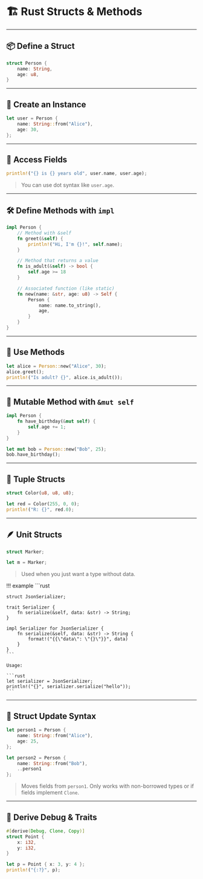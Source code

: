 # 🏗️ Rust Structs & Methods

---

## 📦 Define a Struct

```rust
struct Person {
    name: String,
    age: u8,
}
```

---

## 🧱 Create an Instance

```rust
let user = Person {
    name: String::from("Alice"),
    age: 30,
};
```

---

## 🧠 Access Fields

```rust
println!("{} is {} years old", user.name, user.age);
```

> You can use dot syntax like `user.age`.

---

## 🛠️ Define Methods with `impl`

```rust
impl Person {
    // Method with &self
    fn greet(&self) {
        println!("Hi, I'm {}!", self.name);
    }

    // Method that returns a value
    fn is_adult(&self) -> bool {
        self.age >= 18
    }

    // Associated function (like static)
    fn new(name: &str, age: u8) -> Self {
        Person {
            name: name.to_string(),
            age,
        }
    }
}
```

---

## 🔨 Use Methods

```rust
let alice = Person::new("Alice", 30);
alice.greet();
println!("Is adult? {}", alice.is_adult());
```

---

## 🎯 Mutable Method with `&mut self`

```rust
impl Person {
    fn have_birthday(&mut self) {
        self.age += 1;
    }
}
```

```rust
let mut bob = Person::new("Bob", 25);
bob.have_birthday();
```

---

## 🧱 Tuple Structs

```rust
struct Color(u8, u8, u8);

let red = Color(255, 0, 0);
println!("R: {}", red.0);
```

---

## 🪶 Unit Structs

```rust
struct Marker;

let m = Marker;
```

> Used when you just want a type without data.

!!! example
    ```rust

    struct JsonSerializer;

    trait Serializer {
        fn serialize(&self, data: &str) -> String;
    }

    impl Serializer for JsonSerializer {
        fn serialize(&self, data: &str) -> String {
            format!("{{\"data\": \"{}\"}}", data)
        }
    }
    ```

    Usage:

    ```rust
    let serializer = JsonSerializer;
    println!("{}", serializer.serialize("hello"));
    ```


---

## 🧬 Struct Update Syntax

```rust
let person1 = Person {
    name: String::from("Alice"),
    age: 25,
};

let person2 = Person {
    name: String::from("Bob"),
    ..person1
};
```

> Moves fields from `person1`. Only works with non-borrowed types or if fields implement `Clone`.

---

## 📌 Derive Debug & Traits

```rust
#[derive(Debug, Clone, Copy)]
struct Point {
    x: i32,
    y: i32,
}
```

```rust
let p = Point { x: 3, y: 4 };
println!("{:?}", p);
```
